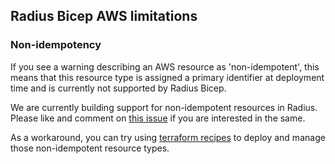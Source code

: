 ## Radius Bicep AWS limitations

### Non-idempotency
If you see a warning describing an AWS resource as 'non-idempotent', this means that this resource type is assigned a primary identifier at deployment time and is currently not supported by Radius Bicep.

We are currently building support for non-idempotent resources in Radius. Please like and comment on [this issue](https://github.com/radius-project/radius/issues/6227) if you are interested in the same.

As a workaround, you can try using [terraform recipes](https://docs.radapp.dev/guides/recipes/overview/) to deploy and manage those non-idempotent resource types.

